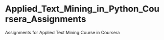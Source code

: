 # Applied_Text_Mining_in_Python_Coursera_Assignments
 Assignments for Applied Text Mining Course in Coursera
